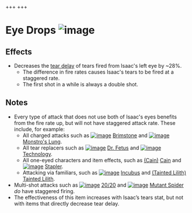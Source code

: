 +++
+++

 # Eye Drops ![image](/image/Eye_Drops.png) 

Effects
---------


* Decreases the [tear delay](/wiki/Tear_delay "Tear delay") of tears fired from Isaac's left eye by ~28%.
	+ The difference in fire rates causes Isaac's tears to be fired at a staggered rate.
	+ The first shot in a while is always a double shot.


Notes
-------


* Every type of attack that does not use both of Isaac's eyes benefits from the fire rate up, but will not have staggered attack rate. These include, for example:
	+ All charged attacks such as [![image](/image/Brimstone.png)](/wiki/Brimstone "Brimstone") [Brimstone](/wiki/Brimstone "Brimstone") and [![image](/image/Monstro%27s_Lung.png)](/wiki/Monstro%27s_Lung "Monstro's Lung") [Monstro's Lung](/wiki/Monstro%27s_Lung "Monstro's Lung").
	+ All tear replacers such as [![image](/image/Dr._Fetus.png)](/wiki/Dr._Fetus "Dr. Fetus") [Dr. Fetus](/wiki/Dr._Fetus "Dr. Fetus") and [![image](/image/Technology.png)](/wiki/Technology "Technology") [Technology](/wiki/Technology "Technology").
	+ All one-eyed characters and item effects, such as  [(Cain)](/wiki/Cain "Cain") [Cain](/wiki/Cain "Cain") and [![image](/image/Stapler.png)](/wiki/Stapler "Stapler") [Stapler](/wiki/Stapler "Stapler").
	+ Attacking via familiars, such as [![image](/image/Incubus.png)](/wiki/Incubus "Incubus") [Incubus](/wiki/Incubus "Incubus") and  [(Tainted Lilith)](/wiki/Tainted_Lilith "Tainted Lilith") [Tainted Lilith](/wiki/Tainted_Lilith "Tainted Lilith").
* Multi-shot attacks such as [![image](/image/20/20.png)](/wiki/20/20 "20/20") [20/20](/wiki/20/20 "20/20") and [![image](/image/Mutant_Spider.png)](/wiki/Mutant_Spider "Mutant Spider") [Mutant Spider](/wiki/Mutant_Spider "Mutant Spider") *do* have staggered firing.
* The effectiveness of this item increases with Isaac’s tears stat, but not with items that directly decrease tear delay.



